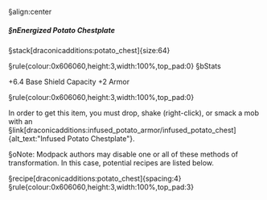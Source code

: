 §align:center
##### §nEnergized Potato Chestplate

§stack[draconicadditions:potato_chest]{size:64}

§rule{colour:0x606060,height:3,width:100%,top_pad:0}
§bStats

+6.4 Base Shield Capacity
+2 Armor

§rule{colour:0x606060,height:3,width:100%,top_pad:0}

In order to get this item, you must drop, shake (right-click), or smack a mob with an §link[draconicadditions:infused_potato_armor/infused_potato_chest]{alt_text:"Infused Potato Chestplate"}.

§oNote: Modpack authors may disable one or all of these methods of transformation.  In this case, potential recipes are listed below.

§recipe[draconicadditions:potato_chest]{spacing:4}
§rule{colour:0x606060,height:3,width:100%,top_pad:3}